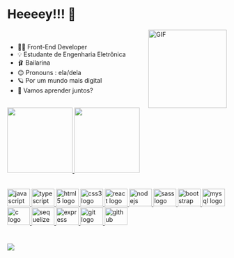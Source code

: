 # Heeeey!!! 👋
  <img align="right" alt="GIF" src="https://i.picasion.com/pic92/987dd64e9f2010349c1dc300a34b404d.gif" width="180" height="180" border="0" alt="https://picasion.com/" /><br>

- 👩‍💻 Front-End Developer 
- 💡 Estudante de Engenharia Eletrônica
- 🩰 Bailarina
- 😊 Pronouns : ela/dela
- 🪐 Por um mundo mais digital
- 💭 Vamos aprender juntos?
 <br> 


<div align="left">
  <a href="https://github.com/annalare">
  <img height="150em" src="https://github-readme-stats.vercel.app/api?username=annalare&show_icons=true&theme=radical&include_all_commits=true&count_private=true"/>
  <img height="150em" src="https://github-readme-stats.vercel.app/api/top-langs/?username=annalare&layout=compact&langs_count=7&theme=radical"/>
</div>

  <br>
  <br>
  <div align="left">
   <img src="https://cdn.jsdelivr.net/gh/devicons/devicon/icons/javascript/javascript-original.svg" height="40" width="52" alt="javascript logo"  />
   
  <img src="https://cdn.jsdelivr.net/gh/devicons/devicon/icons/typescript/typescript-original.svg" height="40" width="52" alt="typescript logo"  />



   <img src="https://cdn.jsdelivr.net/gh/devicons/devicon/icons/html5/html5-original.svg" height="40" width="52" alt="html5 logo"  />
  <img src="https://cdn.jsdelivr.net/gh/devicons/devicon/icons/css3/css3-original.svg" height="40" width="52" alt="css3 logo"  />
 
  <img src="https://cdn.jsdelivr.net/gh/devicons/devicon/icons/react/react-original.svg" height="40" width="52" alt="react logo"  />

  <img src="https://cdn.jsdelivr.net/gh/devicons/devicon/icons/nodejs/nodejs-original.svg" height="40" width="52" alt="nodejs logo"  />
  
  <img src="https://cdn.jsdelivr.net/gh/devicons/devicon/icons/sass/sass-original.svg" height="40" width="52" alt="sass logo"  />

   <img src="https://cdn.jsdelivr.net/gh/devicons/devicon/icons/bootstrap/bootstrap-original.svg" height="40" width="52" alt="bootstrap logo"  />
  <img src="https://cdn.jsdelivr.net/gh/devicons/devicon/icons/mysql/mysql-original.svg" height="40" width="52" alt="mysql logo"  />
  <img src="https://cdn.jsdelivr.net/gh/devicons/devicon/icons/c/c-original.svg" height="40" width="52" alt="c logo"  />
  
  <img src="https://cdn.jsdelivr.net/gh/devicons/devicon/icons/sequelize/sequelize-original.svg" height="40" width="52" alt="sequelize logo"  />
  <img src="https://cdn.jsdelivr.net/gh/devicons/devicon/icons/express/express-original.svg" height="40" width="52" alt="express logo"  />
 
<img src="https://cdn.jsdelivr.net/gh/devicons/devicon/icons/git/git-original.svg" height="40" width="52" alt="git logo"  />
    <img src="https://cdn.jsdelivr.net/gh/devicons/devicon/icons/github/github-original.svg" height="40" width="52" alt="github logo"  />
  


###

###
###
</div>
<br>

<div> 
       <a href="https://www.linkedin.com/in/annalare/" target="_blank"><img src="https://img.shields.io/badge/-LinkedIn-%230077B5?style=for-the-badge&logo=linkedin&logoColor=white" target="_blank"></a>
</div>
 

